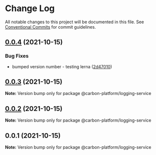 # Change Log

All notable changes to this project will be documented in this file.
See [Conventional Commits](https://conventionalcommits.org) for commit guidelines.

## [0.0.4](https://github.com/carbon-design-system/carbon-platform/compare/@carbon-platform/logging-service@0.0.3...@carbon-platform/logging-service@0.0.4) (2021-10-15)


### Bug Fixes

* bumped version number - testing lerna ([2d47010](https://github.com/carbon-design-system/carbon-platform/commit/2d47010414d7a47760777ef1900d4c7ebfd22873))





## [0.0.3](https://github.com/carbon-design-system/carbon-platform/compare/@carbon-platform/logging-service@0.0.1...@carbon-platform/logging-service@0.0.3) (2021-10-15)

**Note:** Version bump only for package @carbon-platform/logging-service





## [0.0.2](https://github.com/carbon-design-system/carbon-platform/compare/@carbon-platform/logging-service@0.0.1...@carbon-platform/logging-service@0.0.2) (2021-10-15)

**Note:** Version bump only for package @carbon-platform/logging-service





## 0.0.1 (2021-10-15)

**Note:** Version bump only for package @carbon-platform/logging-service
